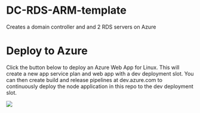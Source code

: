 # DC-RDS-ARM-template
 Creates a domain controller and and 2 RDS servers on Azure 


# Deploy to Azure

Click the button below to deploy an Azure Web App for Linux. This will create a new app service plan and web app with a dev deployment slot. You can then create build and release pipelines at dev.azure.com to continuously deploy the node application in this repo to the dev deployment slot.

<a href="https://portal.azure.com/#create/Microsoft.Template/uri/https://raw.githubusercontent.com/Vadoode/DC-RDS-ARM-template/master/ITSWitch/WindowsVirtualMachine.json" target="_blank">
    <img src="http://azuredeploy.net/deploybutton.png"/>
</a>
